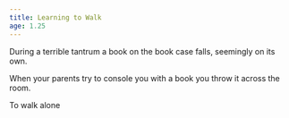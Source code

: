 ```yaml
---
title: Learning to Walk
age: 1.25
---
```



<Check skill="arcana" value="5">

During a terrible tantrum a book on the book case falls, seemingly on its own.

</Check>
<Else>
    
When your parents try to console you with a book you throw it across the room.
    
</Else>
<Add stat="CHA"></Add>


To walk alone <Add stat="STR"></Add>
